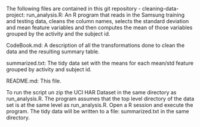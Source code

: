 The following files are contained in this git repository - cleaning-data-project:
run_analysis.R: An R program that reads in the Samsung training and testing data, cleans the column names,
                selects the standard deviation and mean feature variables and then computes the mean
                of those variables grouped by the activity and the subject id.

CodeBook.md: A description of all the transformations done to clean the data and the resulting summary table.

summarized.txt: The tidy data set with the means for each mean/std feature grouped by activity and subject id.

README.md: This file.

To run the script un zip the UCI HAR Dataset in the same directory as run_analysis.R. The program assumes that
the top level directory of the data set is at the same level as run_analysis.R. Open a R session and execute the
program. The tidy data will be written to a file: summarized.txt in the same directory.

